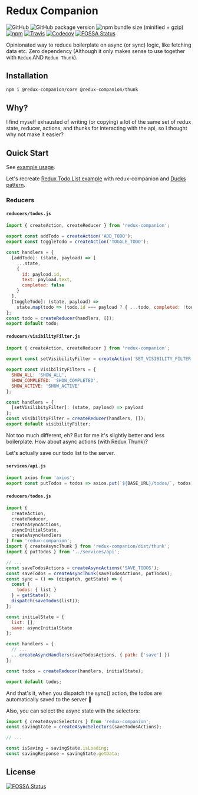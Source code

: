 # Redux Companion

![GitHub](https://img.shields.io/github/license/rkkautsar/redux-companion.svg?style=flat-square)
![GitHub package version](https://img.shields.io/github/package-json/v/rkkautsar/redux-companion.svg?style=flat-square)
![npm bundle size (minified + gzip)](https://img.shields.io/bundlephobia/minzip/@redux-companion/core.svg?style=flat-square)
[![npm](https://img.shields.io/npm/dt/@redux-companion/core.svg?style=flat-square)](https://www.npmjs.com/package/redux-companion)
[![Travis](https://img.shields.io/travis/com/rkkautsar/redux-companion.svg?style=flat-square)](https://travis-ci.com/rkkautsar/redux-companion)
[![Codecov](https://img.shields.io/codecov/c/github/rkkautsar/redux-companion.svg?style=flat-square)](https://codecov.io/gh/rkkautsar/redux-companion)
[![FOSSA Status](https://app.fossa.io/api/projects/git%2Bgithub.com%2Frkkautsar%2Fredux-companion.svg?type=shield)](https://app.fossa.io/projects/git%2Bgithub.com%2Frkkautsar%2Fredux-companion?ref=badge_shield)

Opinionated way to reduce boilerplate on async (or sync) logic, like fetching data etc.
Zero dependency (Although it only makes sense to use together with `Redux` AND `Redux Thunk`).

## Installation

```sh
npm i @redux-companion/core @redux-companion/thunk
```

## Why?

I find myself exhausted of writing (or copying) a lot of the same set of redux state, reducer,
actions, and thunks for interacting with the api, so I thought why not make it easier?

## Quick Start

See [example usage](example).

Let's recreate [Redux Todo List example](https://redux.js.org/basics/exampletodolist)
with redux-companion and [Ducks pattern](https://github.com/erikras/ducks-modular-redux).

### Reducers

#### `reducers/todos.js`

```js
import { createAction, createReducer } from 'redux-companion';

export const addTodo = createAction('ADD_TODO');
export const toggleTodo = createAction('TOGGLE_TODO');

const handlers = {
  [addTodo]: (state, payload) => [
    ...state,
    {
      id: payload.id,
      text: payload.text,
      completed: false
    }
  ],
  [toggleTodo]: (state, payload) =>
    state.map(todo => (todo.id === payload ? { ...todo, completed: !todo.completed } : todo))
};
const todo = createReducer(handlers, []);
export default todo;
```

#### `reducers/visibilityFilter.js`

```js
import { createAction, createReducer } from 'redux-companion';

export const setVisibilityFilter = createAction('SET_VISIBILITY_FILTER');

export const VisibilityFilters = {
  SHOW_ALL: 'SHOW_ALL',
  SHOW_COMPLETED: 'SHOW_COMPLETED',
  SHOW_ACTIVE: 'SHOW_ACTIVE'
};

const handlers = {
  [setVisilibityFilter]: (state, payload) => payload
};
const visibilityFilter = createReducer(handlers, []);
export default visibilityFilter;
```

Not too much different, eh? But for me it's slightly better and less boilerplate.
How about async actions (with Redux Thunk)?

Let's actually save our todo list to the server.

#### `services/api.js`

```js
import axios from 'axios';
export const putTodos = todos => axios.put(`${BASE_URL}/todos/`, todos).then(res => res.data);
```

#### `reducers/todos.js`

```js
import {
  createAction,
  createReducer,
  createAsyncActions,
  asyncInitialState,
  createAsyncHandlers
} from 'redux-companion';
import { createAsyncThunk } from 'redux-companion/dist/thunk';
import { putTodos } from '../services/api';

// ...
const saveTodosActions = createAsyncActions('SAVE_TODOS');
const saveTodos = createAsyncThunk(saveTodosActions, putTodos);
const sync = () => (dispatch, getState) => {
  const {
    todos: { list }
  } = getState();
  dispatch(saveTodos(list));
};

const initialState = {
  list: [],
  save: asyncInitialState
};

const handlers = {
  // ...
  ...createAsyncHandlers(saveTodosActions, { path: ['save'] })
};

const todos = createReducer(handlers, initialState);

export default todos;
```

And that's it, when you dispatch the sync() action, the todos are automatically
saved to the server 🙌

Also, you can select the async state with the selectors:

```js
import { createAsyncSelectors } from 'redux-companion';
const savingState = createAsyncSelectors(saveTodosActions);

// ...

const isSaving = savingState.isLoading;
const savingResponse = savingState.getData;
```


## License
[![FOSSA Status](https://app.fossa.io/api/projects/git%2Bgithub.com%2Frkkautsar%2Fredux-companion.svg?type=large)](https://app.fossa.io/projects/git%2Bgithub.com%2Frkkautsar%2Fredux-companion?ref=badge_large)
